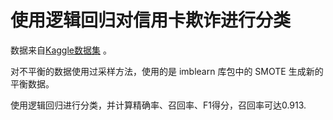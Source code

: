 # 使用逻辑回归对信用卡欺诈进行分类
数据来自[Kaggle数据集](https://www.kaggle.com/jacklizhi/creditcard) 。

对不平衡的数据使用过采样方法，使用的是 imblearn 库包中的 SMOTE 生成新的平衡数据。

使用逻辑回归进行分类，并计算精确率、召回率、F1得分，召回率可达0.913.
